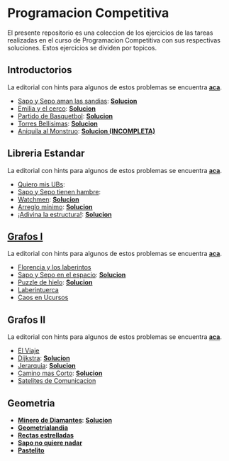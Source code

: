 # Programacion Competitiva

El presente repositorio es una coleccion de los ejercicios de las tareas realizadas en el curso de Programacion Competitiva con sus respectivas soluciones. Estos ejercicios se dividen por topicos.

## Introductorios

La editorial con hints para algunos de estos problemas se encuentra [**aca**](/enunciados/facil/editorial.pdf).

* [Sapo y Sepo aman las sandias](enunciados/facil/sapo_y_sepo.pdf): **[Solucion](./ejercicios/introductorios/sapo_y_sepo.cpp)**
* [Emilia y el cerco](/enunciados/facil/emilia_y_el_cerco.pdf): **[Solucion](./ejercicios/introductorios/emilia_y_el_cerro.cpp)**
* [Partido de Basquetbol](/enunciados/facil/partido_de_basquetbol.pdf): **[Solucion](./ejercicios/introductorios/partido_de_basquetbol.cpp)**
* [Torres Bellisimas](/enunciados/facil/torres_bellisimas.pdf): **[Solucion](./ejercicios/introductorios/torres_bellisimas.cpp)**
* [Aniquila al Monstruo](enunciados/facil/aniquila_al_mostruo.pdf): **[Solucion (INCOMPLETA)](./ejercicios/introductorios/aniquila_al_mostruo.cpp)**

## Libreria Estandar

La editorial con hints para algunos de estos problemas se encuentra [**aca**](/enunciados/libreria_estandar/editorial.pdf).

* [Quiero mis UBs](/enunciados/libreria_estandar/quiero_mis_ubs.pdf):
* [Sapo y Sepo tienen hambre](/enunciados/libreria_estandar/sapo_y_sepo_hambre.pdf):
* [Watchmen](/enunciados/libreria_estandar/watchmen.pdf): [**Solucion**](/ejercicios/libreria_estandar/watchmen.cpp)
* [Arreglo mínimo](/enunciados/libreria_estandar/arreglo_minimo.pdf): [**Solucion**](/ejercicios/libreria_estandar/arreglo_minimo.cpp)
* [¡Adivina la estructura!](/enunciados/libreria_estandar/adivina_estructura.pdf): [**Solucion**](/ejercicios/libreria_estandar/adivina_estructura.cpp)

## [Grafos I](./catedras/02_grafos_I.md)

La editorial con hints para algunos de estos problemas se encuentra [**aca**](/enunciados/grafos_1/editorial.pdf).

* [Florencia y los laberintos](./enunciados/grafos_1/florencia_laberintos.pdf)
* [Sapo y Sepo en el espacio](./enunciados/grafos_1/sapo_sepo_espacio.pdf): [**Solucion**](./ejercicios/grafos_1/sapo_sepo_espacio.cpp)
* [Puzzle de hielo](./enunciados/grafos_1/puzzle_hielo.pdf): [**Solucion**](./ejercicios/grafos_1/puzzle_hielo.cpp)
* [Laberintuerca](./enunciados/grafos_1/laberintuerca.pdf)
* [Caos en Ucursos](./enunciados/grafos_1/caos_ucursos.pdf)

## Grafos II

La editorial con hints para algunos de estos problemas se encuentra [**aca**](/enunciados/grafos_2/Editorial_Tarea_3.pdf).

* [El Viaje](./enunciados/grafos_2/el_viaje.pdf)
* [Dijkstra](./enunciados/grafos_2/dijkstra.pdf): [**Solucion**](./ejercicios/grafos_2/dijkstra.cpp)
* [Jerarquia](./enunciados/grafos_2/jerarquia.pdf): [**Solucion**](./ejercicios/grafos_2/jerarquia.cpp)
* [Camino mas Corto](./enunciados/grafos_2/camino_mas_corto.pdf): [**Solucion**](./ejercicios/grafos_2/jerarquia.cpp)
* [Satelites de Comunicacion](./enunciados/grafos_2/satelites_comunicacion.pdf)

## Geometria


* [**Minero de Diamantes**](./enunciados/geometria/minero_diamantes.pdf): [**Solucion**](./ejercicios/geometria/minero_diamantes.cpp)
* [**Geometrialandia**](./enunciados/geometria/geometrialandia.pdf)
* [**Rectas estrelladas**](./enunciados/geometria/rectas_estrelladas.pdf)
* [**Sapo no quiere nadar**](./enunciados/geometria/sapo_no_nadar.pdf)
* [**Pastelito**](./enunciados/geometria/pastelito.pdf)